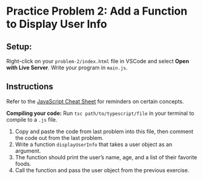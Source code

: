 # Practice Problem 2: Add a Function to Display User Info
## Setup:
Right-click on your `problem-2/index.html` file in VSCode and select **Open with Live Server**. Write your program in `main.js`.

## Instructions
Refer to the [JavaScript Cheat Sheet](../../cheatSheet.js) for reminders on certain concepts.

**Compiling your code:** Run `tsc path/to/typescript/file` in your terminal to compile to a `.js` file.

1. Copy and paste the code from last problem into this file, then comment the code out from the last problem.
2. Write a function `displayUserInfo` that takes a user object as an argument.
3. The function should print the user’s name, age, and a list of their favorite foods.
4. Call the function and pass the user object from the previous exercise.